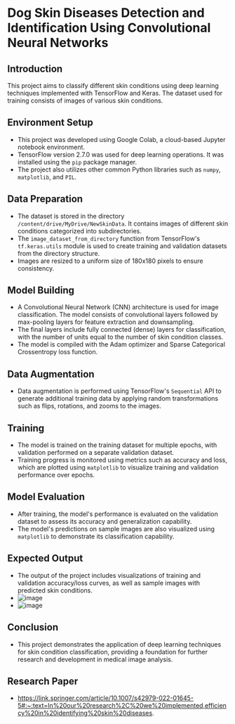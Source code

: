 # Dog Skin Diseases Detection and Identification Using Convolutional Neural Networks

## Introduction
This project aims to classify different skin conditions using deep learning techniques implemented with TensorFlow and Keras. The dataset used for training consists of images of various skin conditions.

## Environment Setup
- This project was developed using Google Colab, a cloud-based Jupyter notebook environment.
- TensorFlow version 2.7.0 was used for deep learning operations. It was installed using the `pip` package manager.
- The project also utilizes other common Python libraries such as `numpy`, `matplotlib`, and `PIL`.

## Data Preparation
- The dataset is stored in the directory `/content/drive/MyDrive/NewSkinData`. It contains images of different skin conditions categorized into subdirectories.
- The `image_dataset_from_directory` function from TensorFlow's `tf.keras.utils` module is used to create training and validation datasets from the directory structure.
- Images are resized to a uniform size of 180x180 pixels to ensure consistency.

## Model Building
- A Convolutional Neural Network (CNN) architecture is used for image classification. The model consists of convolutional layers followed by max-pooling layers for feature extraction and downsampling.
- The final layers include fully connected (dense) layers for classification, with the number of units equal to the number of skin condition classes.
- The model is compiled with the Adam optimizer and Sparse Categorical Crossentropy loss function.

## Data Augmentation
- Data augmentation is performed using TensorFlow's `Sequential` API to generate additional training data by applying random transformations such as flips, rotations, and zooms to the images.

## Training
- The model is trained on the training dataset for multiple epochs, with validation performed on a separate validation dataset.
- Training progress is monitored using metrics such as accuracy and loss, which are plotted using `matplotlib` to visualize training and validation performance over epochs.

## Model Evaluation
- After training, the model's performance is evaluated on the validation dataset to assess its accuracy and generalization capability.
- The model's predictions on sample images are also visualized using `matplotlib` to demonstrate its classification capability.

## Expected Output
- The output of the project includes visualizations of training and validation accuracy/loss curves, as well as sample images with predicted skin conditions.
- ![image](https://github.com/siddhesh-Mhatre/Detection/assets/80941193/3c0d93e9-ed7a-45c9-93b7-5b014ded4398)
- ![image](https://github.com/siddhesh-Mhatre/Detection/assets/80941193/23b05e23-37cf-4cca-8673-032b0ba5d688)



## Conclusion
- This project demonstrates the application of deep learning techniques for skin condition classification, providing a foundation for further research and development in medical image analysis.
  
## Research Paper
- https://link.springer.com/article/10.1007/s42979-022-01645-5#:~:text=In%20our%20research%2C%20we%20implemented,efficiency%20in%20identifying%20skin%20diseases.
